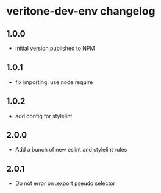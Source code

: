 # veritone-dev-env changelog

## 1.0.0
* initial version published to NPM

## 1.0.1
* fix importing: use node require

## 1.0.2
* add config for stylelint

## 2.0.0
* Add a bunch of new eslint and stylelint rules

## 2.0.1
* Do not error on :export pseudo selector
